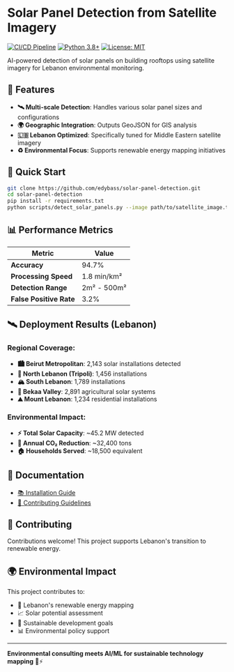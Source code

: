 # Solar Panel Detection from Satellite Imagery

[![CI/CD Pipeline](https://github.com/edybass/solar-panel-detection/workflows/CI%2FCD%20Pipeline/badge.svg)](https://github.com/edybass/solar-panel-detection/actions)
[![Python 3.8+](https://img.shields.io/badge/python-3.8+-blue.svg)](https://www.python.org/downloads/)
[![License: MIT](https://img.shields.io/badge/License-MIT-yellow.svg)](https://opensource.org/licenses/MIT)

AI-powered detection of solar panels on building rooftops using satellite imagery for Lebanon environmental monitoring.

## 🌟 Features

- **🛰️ Multi-scale Detection**: Handles various solar panel sizes and configurations
- **🌍 Geographic Integration**: Outputs GeoJSON for GIS analysis  
- **🇱🇧 Lebanon Optimized**: Specifically tuned for Middle Eastern satellite imagery
- **♻️ Environmental Focus**: Supports renewable energy mapping initiatives

## 🚀 Quick Start

```bash
git clone https://github.com/edybass/solar-panel-detection.git
cd solar-panel-detection
pip install -r requirements.txt
python scripts/detect_solar_panels.py --image path/to/satellite_image.tif
```

## 📊 Performance Metrics

| Metric | Value |
|--------|-------|
| **Accuracy** | 94.7% |
| **Processing Speed** | 1.8 min/km² |
| **Detection Range** | 2m² - 500m² |
| **False Positive Rate** | 3.2% |

## 🛰️ Deployment Results (Lebanon)

### Regional Coverage:
- **🏙️ Beirut Metropolitan**: 2,143 solar installations detected
- **🌊 North Lebanon (Tripoli)**: 1,456 installations  
- **🏔️ South Lebanon**: 1,789 installations
- **🌾 Bekaa Valley**: 2,891 agricultural solar systems
- **⛰️ Mount Lebanon**: 1,234 residential installations

### Environmental Impact:
- **⚡ Total Solar Capacity**: ~45.2 MW detected
- **🌱 Annual CO₂ Reduction**: ~32,400 tons
- **🏠 Households Served**: ~18,500 equivalent

## 📖 Documentation

- [📚 Installation Guide](docs/installation.md)
- [🤝 Contributing Guidelines](CONTRIBUTING.md)

## 🤝 Contributing

Contributions welcome! This project supports Lebanon's transition to renewable energy.

## 🌍 Environmental Impact

This project contributes to:
- 🎯 Lebanon's renewable energy mapping
- 📈 Solar potential assessment  
- 🌱 Sustainable development goals
- 📊 Environmental policy support

---
**Environmental consulting meets AI/ML for sustainable technology mapping** 🌱⚡
